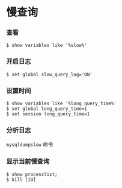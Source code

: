 # 慢查询

### 查看
```
$ show variables like '%slow%'
```

### 开启日志
```
$ set global slow_query_log='ON'
```


### 设置时间
```
$ show variables like '%long_query_time%'
$ set global long_query_time=1
$ set session long_query_time=1
```


### 分析日志
`mysqldumpslow` 命令


### 显示当前慢查询
```
$ show processlist;
$ kill [ID]
```